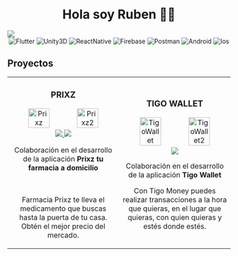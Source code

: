 <div align="center">
  <h1>Hola soy Ruben 👋🏻</h1>
</div>
<img src="https://lh3.googleusercontent.com/pw/AJFCJaXI3dA8Uver4RWfpceAe7UCd8rhaBZdES7Nf9j9XzNDG9hytT6Dn6XuVrim1jJ-SlJ6-dbKDlSr4y4YLYKM-0uT-_bNhYDJOemD_XDHhAiRvOlyAF8xSwXfi2LAdAHZg8_Zd_01_FaaE35UDuC40DH1u_XBspc-4_ddqKWSsEpwR80MlezGmEMK9-DYBxlt5CNWZujgnzcBLy_jDD9kOWW9Z_QIcH3uFKRTV24Ee4IMfJ76M9g0psNKLDqMR_fuUEghTbX8JharmwOYyJFu8icyXXBNvRSS3yIfrrcySRC-rSZczPK6Bz6CsgHJJDCYnjD4ifT-5Rzz7XnrkbwS4sGmU7IxD_mbBFzAJMA2m5AnSTLUWCZmvpVAedggWKusHlaO8hAwiWDgnWi0LKUfZxgI9Jk0LnNKtxwSazgnNAeMUcz8y18u6Xy8RrQgxIt9AzSrMpHJj_aJj7OePIXjwtRqabbOe9kEm5hTcWK1ZmN3RhKRO359wpU5uIPqg0ggbKtCBlYhPd3zwGAYVoJGn5yErjqSJZW9dKQgS9HWU_txMr58VL_2X2IHPqdJc7pkfCvHHyUVZik8MVsaPlhH6tJzQ58xxLHPF0Gik7KtTIdXCGnZK5oWp2917csXQzJ0uwwQuM_SNxlPof1gK29Eo3Ea0L4zhtNLw7NXVQkX_3LSJwAByhOOLF2Y7eNzYpFJ6Aq6uV4_3yaRXnVZVXEFDLsAvxCJOJHTtEJUbdZv2FcJOkT9dLs5Rd5_sw9LCeUMDjsYJRen7HlAYqSW0ox28MOtUviXC9bQk5WU9lhMo0PDc71k_sF6EavRP2JDvGo5kGhqWxObKdwEbu_RPaOuDw96kJNg4vKVIW81dKqHOmTo1zJpiOqZiRaZZACrwr_9Y14qJeJx-MG2cYNbPEQIge8I=w1920-h827-s-no?authuser=0">

<div align="center">
  <img alt="Flutter" src="https://img.shields.io/badge/ -Flutter-blue?style=social&logo=flutter">
  <img alt="Unity3D" src="https://img.shields.io/badge/ -Unity3D-blue?style=social&logo=unity">
  <img alt="ReactNative" src="https://img.shields.io/badge/ -ReactNative-blue?style=social&logo=react">
  <img alt="Firebase" src="https://img.shields.io/badge/ -Firebase-blue?style=social&logo=firebase">
  <img alt="Postman" src="https://img.shields.io/badge/ -Postman-black?style=social&logo=postman">
  <img alt="Android" src="https://img.shields.io/badge/ -Android-green?style=social&logo=android">
  <img alt="Ios" src="https://img.shields.io/badge/ -Ios-blue?style=social&logo=ios">
</div>

## Proyectos
<table>
<tr>
<td width="50%">
<h3 align="center">PRIXZ</h3>
<div align="center">
<img width=45% alt="Prixz" src="https://play-lh.googleusercontent.com/BlU6EOfvojFfiAYfGsGyfpx6OkZI9G81iuAOPQzy4Cvl42Bv09Shlz5nAlR4DzK9Z8M=w2560-h1440">
   <img width=45% alt="Prixz2" src="https://play-lh.googleusercontent.com/QHNlWL_9FINwfoN_xX6FshLDDw-TiCPdB0SJF_S2Jci8sVU5w_FJHgjuug0jAJoHww=w2560-h1440">
<a href="https://play.google.com/store/apps/details?id=com.prixzsc.app" target="_blank">
<img src="https://img.shields.io/badge/PlayStore-ff9?style=for-the-badge&logo=android&logoColor=black">
</a>
<a href="https://apps.apple.com/mx/app/prixz-farmacia/id1545482471" target="_blank">
<img src="https://img.shields.io/badge/AppleStore-ff9?style=for-the-badge&logo=ios&logoColor=black">
</a>
</p>
  <p>Colaboración en el desarrollo de la aplicación <strong>Prixz tu farmacia a domicilio</strong></p> <br> <p>Farmacia Prixz te lleva el medicamento que buscas hasta la puerta de tu casa. Obtén el mejor precio del mercado. </p>
</div>
                                                                                      
</td>

<td width="50%">
<h3 align="center">TIGO WALLET</h3>
<div align="center">                                       
<img width=45% alt="TigoWallet" src="https://play-lh.googleusercontent.com/adHAf75xUrtXXlQOu6nERoFl9kFDthp1Lw_Fc_yYCNjwW15TKl2LYMTlfHmAMhTTUA=w2560-h1440">
    <img width=45% alt="TigoWallet2" src="https://play-lh.googleusercontent.com/cbsHKnxGH4BC5syPrk0cJou4vrdEI9Q5clNihmXgHQIyK3H5qgVygma42tkdqfSzqg=w2560-h1440">
<a href="https://play.google.com/store/apps/details?id=com.millicom.mfs" target="_blank">
<img src="https://img.shields.io/badge/PlayStore-ff9?style=for-the-badge&logo=android&logoColor=black">
</a>
  </p>Colaboración en el desarrollo de la aplicación <strong>Tigo Wallet</strong></p> <p>Con Tigo Money puedes realizar transacciones a la hora que quieras, en el lugar que quieras, con quien quieras y estés donde estés.</p>
</div>                                                             
</table>                                                                                 

